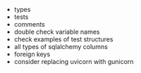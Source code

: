 * types
* tests
* comments
* double check variable names
* check examples of test structures
* all types of sqlalchemy columns
* foreign keys
* consider replacing uvicorn with gunicorn